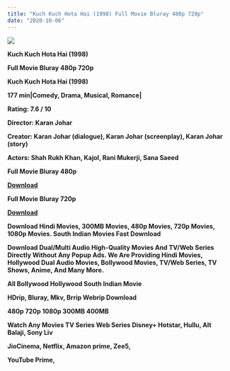 ```yaml
---
title: "Kuch Kuch Hota Hai (1998) Full Movie Bluray 480p 720p"
date: "2020-10-06"
---
```


[**![](https://1.bp.blogspot.com/-fymQ2c4tmWM/XzaJyzCbCNI/AAAAAAAAEYc/aPe_6aymz3QpvrkQfBe1RXOkTZmPjMvgACLcBGAsYHQ/s1600/9oiS1PQO6lR0.webp)**](https://1.bp.blogspot.com/-fymQ2c4tmWM/XzaJyzCbCNI/AAAAAAAAEYc/aPe_6aymz3QpvrkQfBe1RXOkTZmPjMvgACLcBGAsYHQ/s1600/9oiS1PQO6lR0.webp)

 **Kuch Kuch Hota Hai (1998)**

**Full Movie Bluray 480p 720p** 

**Kuch Kuch Hota Hai (1998)**

**177 min|Comedy, Drama, Musical, Romance|**

**Rating: 7.6 / 10** 

**Director: Karan Johar**

**Creator: Karan Johar (dialogue), Karan Johar (screenplay), Karan Johar (story)**

**Actors: Shah Rukh Khan, Kajol, Rani Mukerji, Sana Saeed**

 **Full Movie Bluray 480p** 

**[Download](https://myglinks.xyz/4345)** 

 **Full Movie Bluray 720p** 

**[Download](https://myglinks.xyz/4346)** 

 **Download Hindi Movies, 300MB Movies, 480p Movies, 720p Movies, 1080p Movies. South Indian Movies Fast Download**

**Download Dual/Multi Audio High-Quality Movies And TV/Web Series Directly Without Any Popup Ads. We Are Providing Hindi Movies, Hollywood Dual Audio Movies, Bollywood Movies, TV/Web Series, TV Shows, Anime, And Many More.**

**All Bollywood Hollywood South Indian Movie**

**HDrip, Bluray, Mkv, Brrip Webrip Download**

**480p 720p 1080p 300MB 400MB** 

**Watch Any Movies TV Series Web Series Disney+ Hotstar, Hullu, Alt Balaji, Sony Liv**

**JioCinema, Netflix, Amazon prime, Zee5,**

**YouTube Prime,**

